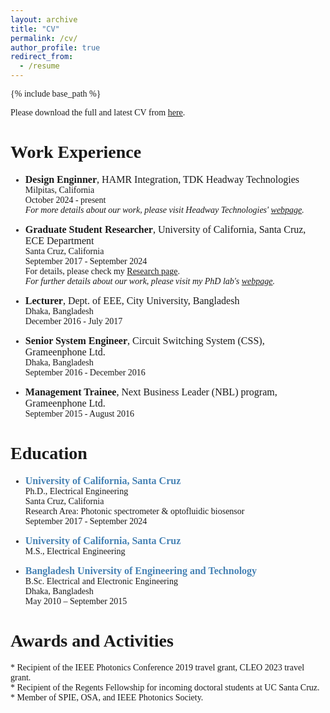 ```yaml
---
layout: archive
title: "CV"
permalink: /cv/
author_profile: true
redirect_from:
  - /resume
---
```


{% include base_path %}
<style>
    body {
        font-family: 'Georgia', serif;
    }
</style>
Please download the full and latest CV from [here](/files/CV_master.pdf).


Work Experience
======


- <span style="font-size: 16px;">**Design Enginner**, HAMR Integration, TDK Headway Technologies</span>  
  <span style="font-size: 14px;">Milpitas, California</span>  
  <span style="font-size: 14px;">October 2024 - present</span>    
  <span style="font-size: 14px;">*For more details about our work, please visit Headway Technologies' [webpage](https://www.tdk.com/en/featured_stories/entry_025.html).*</span>

- <span style="font-size: 16px;">**Graduate Student Researcher**, University of California, Santa Cruz, ECE Department</span>  
  <span style="font-size: 14px;">Santa Cruz, California</span>  
  <span style="font-size: 14px;">September 2017 - September 2024</span>  
  <span style="font-size: 14px;">For details, please check my [Research page](research.md).</span>  
  <span style="font-size: 14px;">*For further details about our work, please visit my PhD lab's [webpage](https://photon.soe.ucsc.edu).*</span>

- <span style="font-size: 16px;">**Lecturer**, Dept. of EEE, City University, Bangladesh</span>  
  <span style="font-size: 14px;">Dhaka, Bangladesh</span>  
  <span style="font-size: 14px;">December 2016 - July 2017</span>

- <span style="font-size: 16px;">**Senior System Engineer**, Circuit Switching System (CSS), Grameenphone Ltd.</span>  
  <span style="font-size: 14px;">Dhaka, Bangladesh</span>  
  <span style="font-size: 14px;">September 2016 - December 2016</span>

- <span style="font-size: 16px;">**Management Trainee**, Next Business Leader (NBL) program, Grameenphone Ltd.</span>  
  <span style="font-size: 14px;">September 2015 - August 2016</span>



Education
======

- <span style="color: SteelBlue; font-size: 16px;">**University of California, Santa Cruz**</span><br>
  <span style="font-size: 14px;">Ph.D., Electrical Engineering</span><br>
  <span style="font-size: 14px;">Santa Cruz, California</span><br> 
  <span style="font-size: 14px;">Research Area: Photonic spectrometer & optofluidic biosensor</span><br>
  <span style="font-size: 14px;">September 2017 - September 2024</span><br>

- <span style="color: SteelBlue; font-size: 16px;">**University of California, Santa Cruz**</span>
  <br>
  <span style="font-size: 14px;">M.S., Electrical Engineering</span><br>

- <span style="color: SteelBlue; font-size: 16px;">**Bangladesh University of Engineering and Technology**</span>
  <br> 
  <span style="font-size: 14px;">B.Sc. Electrical and Electronic Engineering</span><br>
  <span style="font-size: 14px;">Dhaka, Bangladesh</span><br>
  <span style="font-size: 14px;">May 2010 – September 2015</span><br>




  
Awards and Activities
======
<span style="font-size: 14px;">* Recipient of the IEEE Photonics Conference 2019 travel grant, CLEO 2023 travel grant.</span>
<br>
<span style="font-size: 14px;">* Recipient of the Regents Fellowship for incoming doctoral students at UC Santa Cruz.</span>
<br>
<span style="font-size: 14px;">* Member of SPIE, OSA, and IEEE Photonics Society.</span>
